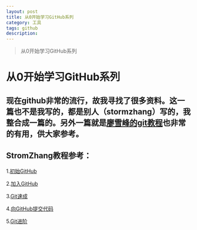 ```yaml
---
layout: post
title: 从0开始学习GitHub系列
category: 工具
tags: github
description:
---
```



> 从0开始学习GitHub系列


从0开始学习GitHub系列
===

现在github非常的流行，故我寻找了很多资料。这一篇也不是我写的，都是别人（stormzhang）写的，我整合成一篇的。另外一篇就是[廖雪峰的git教程](http://www.liaoxuefeng.com/wiki/0013739516305929606dd18361248578c67b8067c8c017b000)也非常的有用，供大家参考。
---

StromZhang教程参考：
---

1.[初始GitHub](http://mp.weixin.qq.com/s?__biz=MjM5MDA2MTI1MA==&mid=2649083575&idx=2&sn=cab7249d132f43b9e61b9569c26e759c&scene=23&srcid=0624jKhib7vCV3izSdbuwDci#rd)

2.[加入GitHub](http://mp.weixin.qq.com/s?__biz=MjM5MDA2MTI1MA==&mid=2649083575&idx=3&sn=472e8bdab763736f4bc9ab191a7dba4e&scene=23&srcid=062414dwhZQl0rFBGcoXAypd#rd)

3.[Git速成](http://mp.weixin.qq.com/s?__biz=MjM5MDA2MTI1MA==&mid=2649083589&idx=1&sn=17844e55ca2682895ab18f480d0747bc&scene=23&srcid=0624pzEcEjN3Rs6SJyHlwWrn#rd)

4.[向GitHub提交代码](https://mp.weixin.qq.com/s?__biz=MjM5MDA2MTI1MA==&mid=2649083597&idx=1&sn=8ccbd355c9084a41c3e99ca81ca7be49&scene=0&key=77421cf58af4a653d327b5a00183656c81c2b50b1482485bc4c4400f0dcc82a6e8bcec8b6022b92027432506801050f9&ascene=7&uin=Mzk2Mjc2MTU1&devicetype=iPhone+OS9.3.2&version=16031510&nettype=3G+&fontScale=100&pass_ticket=A3HVEI86duQTQiqE0dorQN9Bk2VAbajx82U1IJWPPglZfUrVfBTRiJtXDElWloBx)

5.[Git进阶](https://mp.weixin.qq.com/s?__biz=MjM5MDA2MTI1MA==&mid=2649083608&idx=1&sn=cd6a7fac541cf48f8302000155c37c64&scene=0&key=77421cf58af4a653c44d13ddd26883e9d7f4ecbfa57ca5d5e9b03315f7d58fb8f1fb5f259909a3c70050a5c9960c7147&ascene=7&uin=Mzk2Mjc2MTU1&devicetype=iPhone+OS9.3.2&version=16031510&nettype=3G+&fontScale=100&pass_ticket=A3HVEI86duQTQiqE0dorQN9Bk2VAbajx82U1IJWPPglZfUrVfBTRiJtXDElWloBx)
